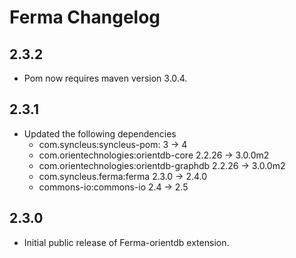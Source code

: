 # Ferma Changelog

## 2.3.2

* Pom now requires maven version 3.0.4.

## 2.3.1

* Updated the following dependencies
  * com.syncleus:syncleus-pom: 3 -> 4
  * com.orientechnologies:orientdb-core 2.2.26 -> 3.0.0m2
  * com.orientechnologies:orientdb-graphdb 2.2.26 -> 3.0.0m2
  * com.syncleus.ferma:ferma  2.3.0 -> 2.4.0
  * commons-io:commons-io  2.4 -> 2.5

## 2.3.0

* Initial public release of Ferma-orientdb extension.
